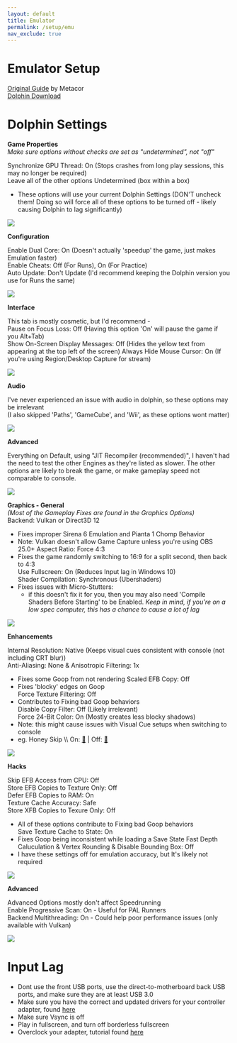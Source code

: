 ```yaml
---
layout: default
title: Emulator
permalink: /setup/emu
nav_exclude: true
---
```


# Emulator Setup  

[Original Guide](https://imgur.com/a/tested-version-dolphin-5-0-11991-beta-metacor-qj6vrmM) by Metacor  
[Dolphin Download](https://dolphin-emu.org/)  

# Dolphin Settings  

**Game Properties**  
*Make sure options without checks are set as "undetermined", not "off"*  

Synchronize GPU Thread: On (Stops crashes from long play sessions, this may no longer be required)  
Leave all of the other options Undetermined (box within a box)  
- These options will use your current Dolphin Settings (DON'T uncheck them! Doing so will force all of these options to be turned off - likely causing Dolphin to lag significantly)

<img src="/sms-guide/assets/setup/emu/1.png">  

**Configuration**  

Enable Dual Core: On (Doesn't actually 'speedup' the game, just makes Emulation faster)  
Enable Cheats: Off (For Runs), On (For Practice)  
Auto Update: Don't Update (I'd recommend keeping the Dolphin version you use for Runs the same)  

<img src="/sms-guide/assets/setup/emu/2.png">  

**Interface**  

This tab is mostly cosmetic, but I'd recommend -  
Pause on Focus Loss: Off (Having this option 'On' will pause the game if you Alt+Tab)  
Show On-Screen Display Messages: Off (Hides the yellow text from appearing at the top left of the screen)
Always Hide Mouse Cursor: On (If you're using Region/Desktop Capture for stream)  

<img src="/sms-guide/assets/setup/emu/3.png">  

**Audio**

I've never experienced an issue with audio in dolphin, so these options may be irrelevant  
(I also skipped 'Paths', 'GameCube', and 'Wii', as these options wont matter)  

<img src="/sms-guide/assets/setup/emu/4.png">  

**Advanced**  

Everything on Default, using "JIT Recompiler (recommended)", I haven't had the need to test the other Engines as they're listed as slower. The other options are likely to break the game, or make gameplay speed not comparable to console.  

<img src="/sms-guide/assets/setup/emu/5.png">  

**Graphics - General**  
*(Most of the Gameplay Fixes are found in the Graphics Options)*  
Backend: Vulkan or Direct3D 12  
- Fixes improper Sirena 6 Emulation and Pianta 1 Chomp Behavior  
- Note: Vulkan doesn't allow Game Capture unless you're using OBS 25.0+
Aspect Ratio: Force 4:3  
- Fixes the game randomly switching to 16:9 for a split second, then back to 4:3  
Use Fullscreen: On (Reduces Input lag in Windows 10)  
Shader Compilation: Synchronous (Ubershaders)  
- Fixes issues with Micro-Stutters:  
  - if this doesn't fix it for you, then you may also need 'Compile Shaders Before Starting' to be Enabled.
*Keep in mind, if you're on a low spec computer, this has a chance to cause a lot of lag*

<img src="/sms-guide/assets/setup/emu/6.png">  

**Enhancements**  

Internal Resolution: Native (Keeps visual cues consistent with console (not including CRT blur))                                          
Anti-Aliasing: None & Anisotropic Filtering: 1x  
- Fixes some Goop from not rendering
Scaled EFB Copy: Off
- Fixes 'blocky' edges on Goop  
Force Texture Filtering: Off
- Contributes to Fixing bad Goop behaviors  
Disable Copy Filter: Off (Likely irrelevant)  
Force 24-Bit Color: On (Mostly creates less blocky shadows)
- Note: this might cause issues with Visual Cue setups when switching to console
- eg. Honey Skip \\\ On: [🔗](/sms-guide/assets/setup/emu/efbon.jpeg) | Off: [🔗](/sms-guide/assets/setup/emu/efboff.jpeg)

<img src="/sms-guide/assets/setup/emu/7.png">  

**Hacks**  

Skip EFB Access from CPU: Off  
Store EFB Copies to Texture Only: Off  
Defer EFB Copies to RAM: On  
Texture Cache Accuracy: Safe  
Store XFB Copies to Texure Only: Off  
- All of these options contribute to Fixing bad Goop behaviors  
Save Texture Cache to State: On  
- Fixes Goop being inconsistent while loading a Save State
Fast Depth Caluculation & Vertex Rounding & Disable Bounding Box: Off
- I have these settings off for emulation accuracy, but It's likely not required

<img src="/sms-guide/assets/setup/emu/8.png">  

**Advanced**  

Advanced Options mostly don't affect Speedrunning  
Enable Progressive Scan: On - Useful for PAL Runners  
Backend Multithreading: On - Could help poor performance issues (only available with Vulkan)  

<img src="/sms-guide/assets/setup/emu/9.png">  

# Input Lag

- Dont use the front USB ports, use the direct-to-motherboard back USB ports, and make sure they are at least USB 3.0
- Make sure you have the correct and updated drivers for your controller adapter, found [here](https://dolphin-emu.org/docs/guides/how-use-official-gc-controller-adapter-wii-u/)
- Make sure Vsync is off
- Play in fullscreen, and turn off borderless fullscreen
- Overclock your adapter, tutorial found [here](https://docs.google.com/document/d/1cQ3pbKZm_yUtcLK9ZIXyPzVbTJkvnfxKIyvuFMwzWe0/edit?tab=t.0)
